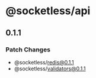 # @socketless/api

## 0.1.1

### Patch Changes

- @socketless/redis@0.1.1
- @socketless/validators@0.1.1
